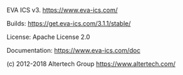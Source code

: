 EVA ICS v3. https://www.eva-ics.com/

Builds: https://get.eva-ics.com/3.1.1/stable/

License: Apache License 2.0

Documentation: https://www.eva-ics.com/doc

(c) 2012-2018 Altertech Group https://www.altertech.com/

